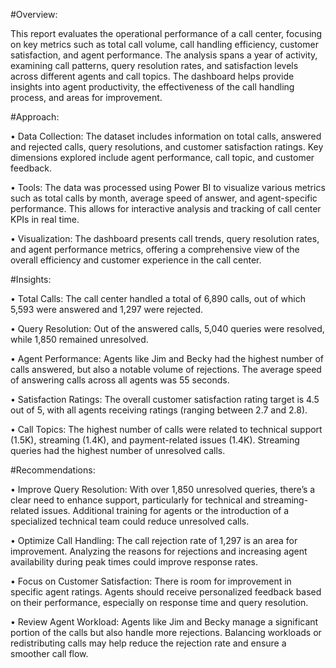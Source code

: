 
#Overview:

This report evaluates the operational performance of a call center, focusing on key metrics such as total call volume, call handling efficiency, customer satisfaction, and agent performance. The analysis spans a year of activity, examining call patterns, query resolution rates, and satisfaction levels across different agents and call topics. The dashboard helps provide insights into agent productivity, the effectiveness of the call handling process, and areas for improvement.

#Approach:

•	Data Collection: The dataset includes information on total calls, answered and rejected calls, query resolutions, and customer satisfaction ratings. Key dimensions explored include agent performance, call topic, and customer feedback.

•	Tools: The data was processed using Power BI to visualize various metrics such as total calls by month, average speed of answer, and agent-specific performance. This allows for interactive analysis and tracking of call center KPIs in real time.

•	Visualization: The dashboard presents call trends, query resolution rates, and agent performance metrics, offering a comprehensive view of the overall efficiency and customer experience in the call center.

#Insights:

•	Total Calls: The call center handled a total of 6,890 calls, out of which 5,593 were answered and 1,297 were rejected.

•	Query Resolution: Out of the answered calls, 5,040 queries were resolved, while 1,850 remained unresolved.

•	Agent Performance: Agents like Jim and Becky had the highest number of calls answered, but also a notable volume of rejections. The average speed of answering calls across all agents was 55 seconds.

•	Satisfaction Ratings: The overall customer satisfaction rating target is 4.5 out of 5, with all agents receiving ratings (ranging between 2.7 and 2.8).

•	Call Topics: The highest number of calls were related to technical support (1.5K), streaming (1.4K), and payment-related issues (1.4K). Streaming queries had the highest number of unresolved calls.

#Recommendations:

•	Improve Query Resolution: With over 1,850 unresolved queries, there’s a clear need to enhance support, particularly for technical and streaming-related issues. Additional training for agents or the introduction of a specialized technical team could reduce unresolved calls.

•	Optimize Call Handling: The call rejection rate of 1,297 is an area for improvement. Analyzing the reasons for rejections and increasing agent availability during peak times could improve response rates.

•	Focus on Customer Satisfaction: There is room for improvement in specific agent ratings. Agents should receive personalized feedback based on their performance, especially on response time and query resolution.

•	Review Agent Workload: Agents like Jim and Becky manage a significant portion of the calls but also handle more rejections. Balancing workloads or redistributing calls may help reduce the rejection rate and ensure a smoother call flow.
